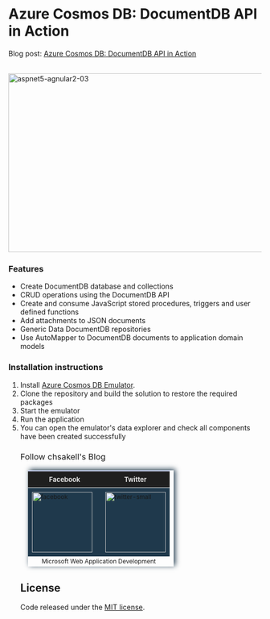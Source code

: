 # Azure Cosmos DB: DocumentDB API in Action

Blog post: <a href="http://wp.me/p3mRWu-1f8" target="_blank">Azure Cosmos DB: DocumentDB API in Action</a> <br/><br/>

<a href="http://wp.me/p3mRWu-1f8" rel="attachment wp-att-3961" target="_blank"><img src="https://chsakell.files.wordpress.com/2017/08/azure-cosmos-documentdb-06.png" alt="aspnet5-agnular2-03" width="700" height="355" class="alignnone size-full wp-image-3961"></a>

<h3>Features</h3>
<ul>
<li>Create DocumentDB database and collections</li>
<li>CRUD operations using the DocumentDB API</li>
<li>Create and consume JavaScript stored procedures, triggers and user defined functions</li>
<li>Add attachments to JSON documents</li>
<li>Generic Data DocumentDB repositories</li>
<li>Use AutoMapper to DocumentDB documents to application domain models</li>
</ul>


<h3>Installation instructions</h3>
<ol>
<li>Install <a href="https://docs.microsoft.com/en-us/azure/cosmos-db/local-emulator" target="_blank">Azure Cosmos DB Emulator</a>.</li>
<li>Clone the repository and build the solution to restore the required packages</li>
<li>Start the emulator</li>
<li>Run the application</i>
<li>You can open the emulator's data explorer and check all components have been created successfully
</li>

<h3 style="font-weight:normal;">Follow chsakell's Blog</h3>
<table id="gradient-style" style="box-shadow:3px -2px 10px #1F394C;font-size:12px;margin:15px;width:290px;text-align:left;border-collapse:collapse;" summary="">
<thead>
<tr>
<th style="width:130px;font-size:13px;font-weight:bold;padding:8px;background:#1F1F1F repeat-x;border-top:2px solid #d3ddff;border-bottom:1px solid #fff;color:#E0E0E0;" align="center" scope="col">Facebook</th>
<th style="font-size:13px;font-weight:bold;padding:8px;background:#1F1F1F repeat-x;border-top:2px solid #d3ddff;border-bottom:1px solid #fff;color:#E0E0E0;" align="center" scope="col">Twitter</th>
</tr>
</thead>
<tfoot>
<tr>
<td colspan="4" style="text-align:center;">Microsoft Web Application Development</td>
</tr>
</tfoot>
<tbody>
<tr>
<td style="padding:8px;border-bottom:1px solid #fff;color:#FFA500;border-top:1px solid #fff;background:#1F394C repeat-x;">
<a href="https://www.facebook.com/chsakells.blog" target="_blank"><img src="https://chsakell.files.wordpress.com/2015/08/facebook.png?w=120&amp;h=120&amp;crop=1" alt="facebook" width="120" height="120" class="alignnone size-opti-archive wp-image-3578"></a>
</td>
<td style="padding:8px;border-bottom:1px solid #fff;color:#FFA500;border-top:1px solid #fff;background:#1F394C repeat-x;">
<a href="https://twitter.com/chsakellsBlog" target="_blank"><img src="https://chsakell.files.wordpress.com/2015/08/twitter-small.png?w=120&amp;h=120&amp;crop=1" alt="twitter-small" width="120" height="120" class="alignnone size-opti-archive wp-image-3583"></a>
</td>
</tr>
</tbody>
</table>
<h2>License</h2>
Code released under the <a href="https://github.com/chsakell/documentdb-dotnet-core/blob/master/LICENSE" target="_blank"> MIT license</a>.
